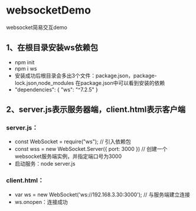 # websocketDemo
websocket简易交互demo

## 1、在根目录安装ws依赖包
  * npm init
  * npm i ws
  * 安装成功后根目录会多出3个文件：package.json，package-lock.json,node_modules
  在package.json中可以看到安装的依赖
  * "dependencies": {
    "ws": "^7.2.5"
  }
  
 ## 2、server.js表示服务器端，client.html表示客户端
  ### server.js：
  * const WebSocket = require("ws"); // 引入依赖包
  * const wss = new WebSocket.Server({
     port: 3000
   }) // 创建一个websocket服务端实例，并指定端口号为3000
  * 启动服务：node server.js
  
  ### client.html：
  * var ws = new WebSocket('ws://192.168.3.30:3000'); // 与服务端建立连接
  * ws.onopen：连接成功
  
